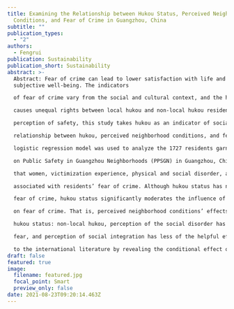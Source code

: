 ```yaml
---
title: Examining the Relationship between Hukou Status, Perceived Neighborhood
  Conditions, and Fear of Crime in Guangzhou, China
subtitle: ""
publication_types:
  - "2"
authors:
  - Fengrui
publication: Sustainability
publication_short: Sustainability
abstract: >-
  Abstract: Fear of crime can lead to lower satisfaction with life and
  subjective well-being. The indicators

  of fear of crime vary from the social and cultural context, and the hukou (household registration) status

  causes unequal rights between local hukou and non-local hukou residents in China. To improve people’s

  perception of safety, this study takes hukou as an indicator of social vulnerability and examines the

  relationship between hukou, perceived neighborhood conditions, and fear of crime in China. A binary

  logistic regression model was used to analyze the 1727 residents garnered from the 2016 Project

  on Public Safety in Guangzhou Neighborhoods (PPSGN) in Guangzhou, China. The results show

  that women, victimization experience, physical and social disorder, and neighborhood policing are

  associated with residents’ fear of crime. Although hukou status has no statistically significant effect on

  fear of crime, hukou status significantly moderates the influence of perceived neighborhood conditions

  on fear of crime. That is, perceived neighborhood conditions’ effects on fear are conditional on one’s

  hukou status: non-local hukou, perception of the social disorder has more of the detrimental effect on

  fear, and perception of social integration has less of the helpful effect on fear. In sum, this study adds

  to the international literature by revealing the conditional effect of the hukou on fear in a Chinese city.
draft: false
featured: true
image:
  filename: featured.jpg
  focal_point: Smart
  preview_only: false
date: 2021-08-23T09:20:14.463Z
---
```

